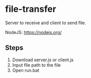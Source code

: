 # file-transfer
Server to receive and client to send file.

NodeJS: https://nodejs.org/


## Steps
1. Download server.js or client.js
2. Input file path to the file
3. Open run.bat
